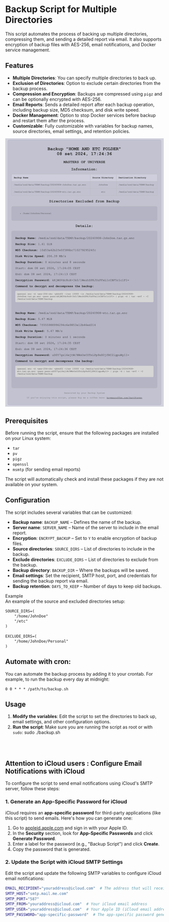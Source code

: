 # Backup Script for Multiple Directories

This script automates the process of backing up multiple directories, compressing them, and sending a detailed report via email. It also supports encryption of backup files with AES-256, email notifications, and Docker service management.

## Features

- **Multiple Directories**: You can specify multiple directories to back up.
- **Exclusion of Directories**: Option to exclude certain directories from the backup process.
- **Compression and Encryption**: Backups are compressed using `pigz` and can be optionally encrypted with AES-256.
- **Email Reports**: Sends a detailed report after each backup operation, including backup size, MD5 checksum, and disk write speed.
- **Docker Management**: Option to stop Docker services before backup and restart them after the process.
- **Customizable**: Fully customizable with variables for backup names, source directories, email settings, and retention policies.


![Sample](https://github.com/DartSteven/Backup/blob/main/Sample.png)



## Prerequisites

Before running the script, ensure that the following packages are installed on your Linux system:

- `tar`
- `pv`
- `pigz`
- `openssl`
- `msmtp` (for sending email reports)

The script will automatically check and install these packages if they are not available on your system.

## Configuration

The script includes several variables that can be customized:

- **Backup name**: `BACKUP_NAME` – Defines the name of the backup.
- **Server name**: `SERVER_NAME` – Name of the server to include in the email report.
- **Encryption**: `ENCRYPT_BACKUP` – Set to `Y` to enable encryption of backup files.
- **Source directories**: `SOURCE_DIRS` – List of directories to include in the backup.
- **Exclude directories**: `EXCLUDE_DIRS` – List of directories to exclude from the backup.
- **Backup directory**: `BACKUP_DIR` – Where the backups will be saved.
- **Email settings**: Set the recipient, SMTP host, port, and credentials for sending the backup report via email.
- **Backup retention**: `DAYS_TO_KEEP` – Number of days to keep old backups.

Example  
An example of the source and excluded directories setup:

    SOURCE_DIRS=(
        "/home/JohnDoe"
        "/etc"
    )
 
    EXCLUDE_DIRS=(
        "/home/JohnDoe/Personal"
    )

## **Automate with cron**:

You can automate the backup process by adding it to your crontab. For example, to run the backup every day at midnight:

    0 0 * * * /path/to/backup.sh


## Usage

1. **Modify the variables**: Edit the script to set the directories to back up, email settings, and other configuration options.
2. **Run the script**: Make sure you are running the script as root or with `sudo`: sudo ./backup.sh



<br>
<br>




## Attention to iCloud users : Configure Email Notifications with iCloud

To configure the script to send email notifications using iCloud's SMTP server, follow these steps:

### 1. Generate an App-Specific Password for iCloud

iCloud requires an **app-specific password** for third-party applications (like this script) to send emails. Here's how you can generate one:

1. Go to [appleid.apple.com](https://appleid.apple.com) and sign in with your Apple ID.
2. In the **Security** section, look for **App-Specific Passwords** and click **Generate Password**.
3. Enter a label for the password (e.g., "Backup Script") and click **Create**.
4. Copy the password that is generated.

### 2. Update the Script with iCloud SMTP Settings

Edit the script and update the following SMTP variables to configure iCloud email notifications:

```bash
EMAIL_RECIPIENT="youraddress@icloud.com"  # The address that will receive the report
SMTP_HOST="smtp.mail.me.com"
SMTP_PORT="587"
SMTP_FROM="youraddress@icloud.com"  # Your iCloud email address
SMTP_USER="youraddress@icloud.com"  # Your Apple ID (iCloud email address)
SMTP_PASSWORD="app-specific-password"  # The app-specific password generated from iCloud*
